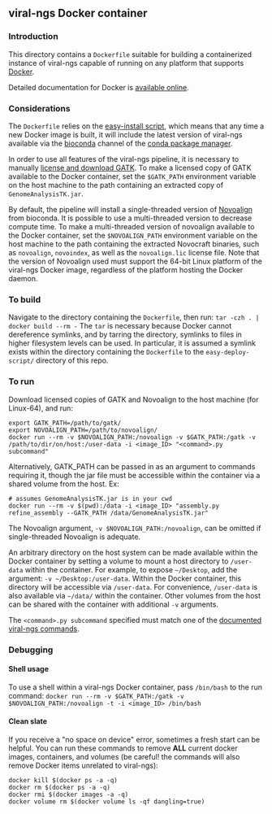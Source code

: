## viral-ngs Docker container

### Introduction
This directory contains a `Dockerfile` suitable for building a containerized instance of viral-ngs capable of running on any platform that supports [Docker](https://www.docker.com/). 

Detailed documentation for Docker is [available online](https://docs.docker.com/).

### Considerations
The `Dockerfile` relies on the [easy-install script](https://github.com/broadinstitute/viral-ngs/tree/master/easy-deploy-script), which means that any time a new Docker image is built, it will include the latest version of viral-ngs available via the [bioconda](https://bioconda.github.io/recipes/viral-ngs/README.html) channel of the [conda package manager](http://conda.pydata.org/docs/install/quick.html). 

In order to use all features of the viral-ngs pipeline, it is necessary to manually [license and download GATK](https://software.broadinstitute.org/gatk/). To make a licensed copy of GATK available to the Docker container, set the `$GATK_PATH` environment variable on the host machine to the path containing an extracted copy of `GenomeAnalysisTK.jar`.

By default, the pipeline will install a single-threaded version of [Novoalign](http://www.novocraft.com/products/novoalign/) from bioconda. It is possible to use a multi-threaded version to decrease compute time. To make a multi-threaded version of novoalign available to the Docker container, set the `$NOVOALIGN_PATH` environment variable on the host machine to the path containing the extracted Novocraft binaries, such as `novoalign`, `novoindex`, as well as the `novoalign.lic` license file. Note that the version of Novoalign used must support the 64-bit Linux platform of the viral-ngs Docker image, regardless of the platform hosting the Docker daemon.

### To build
  Navigate to the directory containing the `Dockerfile`, then run:
  `tar -czh . | docker build --rm -`
  The `tar` is necessary because Docker cannot dereference symlinks, and by tarring the directory, symlinks
  to files in higher filesystem levels can be used. In particular, it is assumed a symlink exists within the directory containing the `Dockerfile` to the `easy-deploy-script/` directory of this repo.
  
### To run
Download licensed copies of GATK and Novoalign to the host machine (for Linux-64), and run:
```shell
export GATK_PATH=/path/to/gatk/
export NOVOALIGN_PATH=/path/to/novoalign/
docker run --rm -v $NOVOALIGN_PATH:/novoalign -v $GATK_PATH:/gatk -v /path/to/dir/on/host:/user-data -i <image_ID> "<command>.py subcommand"
```

Alternatively, GATK_PATH can be passed in as an argument to commands requiring it, though the jar file must be accessible within the container via a shared volume from the host. Ex:
```shell
# assumes GenomeAnalysisTK.jar is in your cwd
docker run --rm -v $(pwd):/data -i <image_ID> "assembly.py refine_assembly --GATK_PATH /data/GenomeAnalysisTK.jar"
```

The Novoalign argument, `-v $NOVOALIGN_PATH:/novoalign`, can be omitted if single-threaded Novoalign is adequate.

An arbitrary directory on the host system can be made available within the Docker container by setting a volume to mount a host directory to `/user-data` within the container. For example, to expose `~/Desktop`, add the argument: `-v ~/Desktop:/user-data`. Within the Docker container, this directory will be accessible via `/user-data`. For convenience, `/user-data` is also available via `~/data/` within the container. Other volumes from the host can be shared with the container with additional `-v` arguments.

The `<command>.py subcommand` specified must match one of the [documented viral-ngs commands](https://viral-ngs.readthedocs.io/en/latest/cmdline.html).

### Debugging

#### Shell usage
To use a shell within a viral-ngs Docker container, pass `/bin/bash` to the run command:
`docker run --rm -v $GATK_PATH:/gatk -v $NOVOALIGN_PATH:/novoalign -t -i <image_ID> /bin/bash`

#### Clean slate
If you receive a "no space on device" error, sometimes a fresh start can be helpful. You can run these commands to remove **ALL** current docker images, containers, and volumes (be careful! the commands will also remove Docker items unrelated to viral-ngs):
```shell
docker kill $(docker ps -a -q)
docker rm $(docker ps -a -q)
docker rmi $(docker images -a -q)
docker volume rm $(docker volume ls -qf dangling=true)
```
